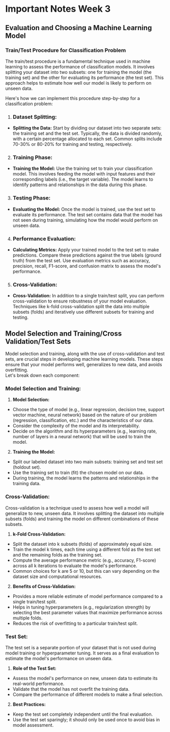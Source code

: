# Important Notes Week 3

## Evaluation and Choosing a Machine Learning Model

### Train/Test Procedure for Classification Problem

The train/test procedure is a fundamental technique used in machine learning to assess the performance of classification models. It involves splitting your dataset into two subsets: one for training the model (the training set) and the other for evaluating its performance (the test set). This approach helps to estimate how well our model is likely to perform on unseen data.<br>

Here's how we can implement this procedure step-by-step for a classification problem:

1. ### **Dataset Splitting:**

- **Splitting the Data:** Start by dividing our dataset into two separate sets: the training set and the test set. Typically, the data is divided randomly, with a certain percentage allocated to each set. Common splits include 70-30% or 80-20% for training and testing, respectively.

2. ### Training Phase:

- **Training the Model:** Use the training set to train your classification model. This involves feeding the model with input features and their corresponding labels (i.e., the target variable). The model learns to identify patterns and relationships in the data during this phase.

3. ### Testing Phase:

- **Evaluating the Model:** Once the model is trained, use the test set to evaluate its performance. The test set contains data that the model has not seen during training, simulating how the model would perform on unseen data.

4. ### Performance Evaluation:

- **Calculating Metrics:** Apply your trained model to the test set to make predictions. Compare these predictions against the true labels (ground truth) from the test set. Use evaluation metrics such as accuracy, precision, recall, F1-score, and confusion matrix to assess the model's performance.

5. ### Cross-Validation:

- **Cross-Validation:** In addition to a single train/test split, you can perform cross-validation to ensure robustness of your model evaluation. Techniques like k-fold cross-validation split the data into multiple subsets (folds) and iteratively use different subsets for training and testing.

## Model Selection and Training/Cross Validation/Test Sets

Model selection and training, along with the use of cross-validation and test sets, are crucial steps in developing machine learning models. These steps ensure that your model performs well, generalizes to new data, and avoids overfitting.<br>
Let's break down each component:

### Model Selection and Training:

1. **Model Selection:**

- Choose the type of model (e.g., linear regression, decision tree, support vector machine, neural network) based on the nature of our problem (regression, classification, etc.) and the characteristics of our data.
- Consider the complexity of the model and its interpretability.
- Decide on the algorithm and its hyperparameters (e.g., learning rate, number of layers in a neural network) that will be used to train the model.

2. **Training the Model:**

- Split our labeled dataset into two main subsets: training set and test set (holdout set).
- Use the training set to train (fit) the chosen model on our data.
- During training, the model learns the patterns and relationships in the training data.

### Cross-Validation:

Cross-validation is a technique used to assess how well a model will generalize to new, unseen data. It involves splitting the dataset into multiple subsets (folds) and training the model on different combinations of these subsets.

1. **k-Fold Cross-Validation:**

- Split the dataset into k subsets (folds) of approximately equal size.
- Train the model k times, each time using a different fold as the test set and the remaining folds as the training set.
- Compute the average performance metric (e.g., accuracy, F1-score) across all k iterations to evaluate the model's performance.
- Common choices for k are 5 or 10, but this can vary depending on the dataset size and computational resources.

2. **Benefits of Cross-Validation:**

- Provides a more reliable estimate of model performance compared to a single train/test split.
- Helps in tuning hyperparameters (e.g., regularization strength) by selecting the best parameter values that maximize performance across multiple folds.
- Reduces the risk of overfitting to a particular train/test split.

### Test Set:

The test set is a separate portion of your dataset that is not used during model training or hyperparameter tuning. It serves as a final evaluation to estimate the model's performance on unseen data.

1. **Role of the Test Set:**

- Assess the model's performance on new, unseen data to estimate its real-world performance.
- Validate that the model has not overfit the training data.
- Compare the performance of different models to make a final selection.

2. **Best Practices:**

- Keep the test set completely independent until the final evaluation.
- Use the test set sparingly; it should only be used once to avoid bias in model assessment.
